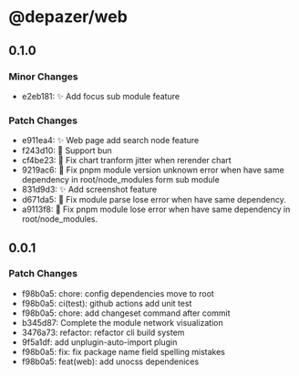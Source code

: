 # @depazer/web

## 0.1.0

### Minor Changes

- e2eb181: ✨ Add focus sub module feature

### Patch Changes

- e911ea4: ✨ Web page add search node feature
- f243d10: 🦾 Support bun
- cf4be23: 🐛 Fix chart tranform jitter when rerender chart
- 9219ac6: 🐛 Fix pnpm module version unknown error when have same dependency in root/node_modules form sub module
- 831d9d3: ✨ Add screenshot feature
- d671da5: 🐛 Fix module parse lose error when have same dependency.
- a9113f8: 🐛 Fix pnpm module lose error when have same dependency in root/node_modules.

## 0.0.1

### Patch Changes

- f98b0a5: chore: config dependencies move to root
- f98b0a5: ci(test): github actions add unit test
- f98b0a5: chore: add changeset command after commit
- b345d87: Complete the module network visualization
- 3476a73: refactor: refactor cli build system
- 9f5a1df: add unplugin-auto-import plugin
- f98b0a5: fix: fix package name field spelling mistakes
- f98b0a5: feat(web): add unocss dependenices
